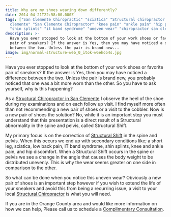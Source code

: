 ```yaml
---
title: Why are my shoes wearing down differently?
date: 2014-04-21T22:58:00.000Z
tags: ["San Clemente Chiropractic" "sciatica" "Structural chiropractor san
  clemente" "San Clemente Chiropractor" "knee pain" "ankle pain" "hip pain"
  "shin splints" "it band syndrome" "uneven wear" "chiropractor san clemente"]
description: >-
  Have you ever stopped to look at the bottom of your work shoes or favorite
  pair of sneakers? If the answer is Yes, then you may have noticed a difference
  between the two. Unless the pair is brand new...
image: img/normal-structure-web_0_itok-w6ehco4s.jpg
---
```

Have you ever stopped to look at the bottom of your work shoes or favorite pair of sneakers? If the answer is Yes, then you may have noticed a difference between the two. Unless the pair is brand new, you probably noticed that one was a bit more worn than the other. So you have to ask yourself, why is this happening?

As a[](<>) [Structural Chiropractor in San Clemente](../index.html "Structural Chiropractor in San Clemente") I observe the heel of the shoe during my examinations and on each follow up visit. I find myself more often than not recommending a new pair of shoes or a visit to the cobbler. Now is a new pair of shoes the solution? No, while it is an important step you must understand that this presentation is a direct result of a Structural abnormality in the spine and pelvis, called Structural Shift.

My primary focus is on the correction of[](<>) [Structural Shift](../what-structural-shift.html "Structural Shirf") in the spine and pelvis. When this occurs we end up with secondary conditions like; a short leg, sciatica, low back pain, IT band syndrome, shin splints, knee and ankle pain, and hip discomfort. When a Structural Shift occurs in the spine or pelvis we see a change in the angle that causes the body weight to be distributed unevenly. This is why the wear seems greater on one side in comparison to the other.

So what can be done when you notice this uneven wear? Obviously a new pair of shoes is an important step however if you wish to extend the life of your sneakers and avoid this from being a recurring issue, a visit to your local[](<>) [Structural Chiropractor](../why-structural-chiropractic.html "structural correction") is what you will need.

If you are in the Orange County area and would like more information on how we can help, Please call us to schedule a[](<>) [Complimentary Consultation](../schedule-complimentary-consultation.html "complimentary consultation").